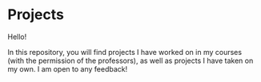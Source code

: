 # Projects

Hello!

In this repository, you will find projects I have worked on in my courses (with the permission of the professors), as well as projects I have taken on my own.
I am open to any feedback! 
